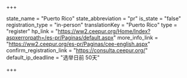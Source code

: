 +++

state_name = "Puerto Rico"
state_abbreviation = "pr"
is_state = "false"
registration_type = "in-person"
translationKey = "Puerto Rico"
type = "register"
hp_link = "https://ww2.ceepur.org/Home/Index?aspxerrorpath=/es-pr/Paginas/default.aspx"
more_info_link = "https://ww2.ceepur.org/es-pr/Paginas/cee-english.aspx"
confirm_registration_link = "https://consulta.ceepur.org/"
default_ip_deadline = "选举日前 50天"

+++